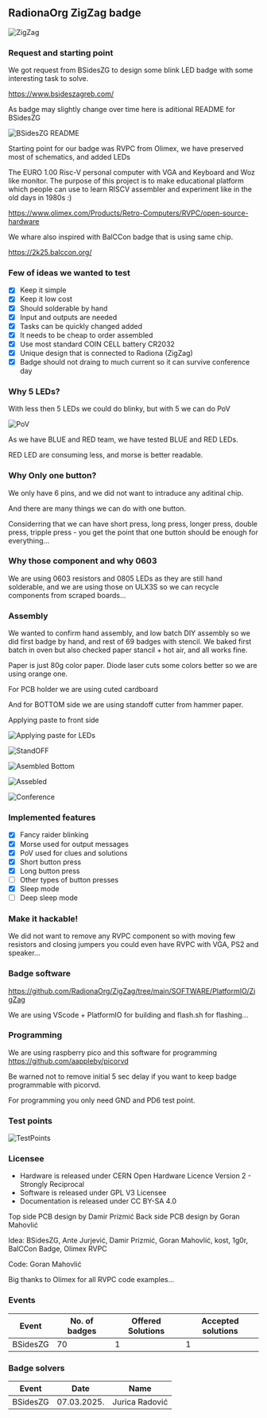 ## RadionaOrg ZigZag badge

![ZigZag](DOCUMENTS/ZigZagRender.png)

### Request and starting point

We got request from BSidesZG to design some blink LED badge with some interesting task to solve.

https://www.bsideszagreb.com/

As badge may slightly change over time here is aditional README for BSidesZG

![BSidesZG README](https://github.com/RadionaOrg/ZigZag/tree/main/BSidesZG)

Starting point for our badge was RVPC from Olimex, we have preserved most of schematics, and added LEDs

The EURO 1.00 Risc-V personal computer with VGA and Keyboard and Woz like monitor. The purpose of this project is to make educational platform which people can use to learn RISCV assembler and experiment like in the old days in 1980s :)

https://www.olimex.com/Products/Retro-Computers/RVPC/open-source-hardware

We whare also inspired with BalCCon badge that is using same chip.

https://2k25.balccon.org/

### Few of ideas we wanted to test

- [x] Keep it simple
- [x] Keep it low cost
- [x] Should solderable by hand
- [x] Input and outputs are needed
- [x] Tasks can be quickly changed added
- [x] It needs to be cheap to order assembled
- [x] Use most standard COIN CELL battery CR2032
- [x] Unique design that is connected to Radiona (ZigZag)
- [x] Badge should not draing to much current so it can survive conference day

### Why 5 LEDs?

With less then 5 LEDs we could do blinky, but with 5 we can do PoV

![PoV](DOCUMENTS/PoV.jpg)

As we have BLUE and RED team, we have tested BLUE and RED LEDs.

RED LED are consuming less, and morse is better readable.


### Why Only one button?

We only have 6 pins, and we did not want to intraduce any aditinal chip.

And there are many things we can do with one button.

Considerring that we can have short press, long press, longer press, double press, tripple press - you get the point that one button should be enough for everything...

### Why those component and why 0603

We are using 0603 resistors and 0805 LEDs as they are still hand solderable, and we are using those on ULX3S so we can recycle components from scraped boards...

### Assembly

We wanted to confirm hand assembly, and low batch DIY assembly so we did first badge by hand, and rest of 69 badges with stencil. 
We baked first batch in oven but also checked paper stancil + hot air, and all works fine.

Paper is just 80g color paper. Diode laser cuts some colors better so we are using orange one.

For PCB holder we are using cuted cardboard

And for BOTTOM side we are using standoff cutter from hammer paper.

Applying paste to front side

![Applying paste for LEDs](DOCUMENTS/stencilTOP.png)

![StandOFF](DOCUMENTS/standOFF.png)

![Asembled Bottom](DOCUMENTS/assembledBottom.png)

![Assebled](DOCUMENTS/assembled.png)

![Conference](DOCUMENTS/conference.png)

### Implemented features

- [x] Fancy raider blinking
- [x] Morse used for output messages
- [x] PoV used for clues and solutions
- [x] Short button press
- [x] Long button press
- [ ] Other types of button presses
- [x] Sleep mode
- [ ] Deep sleep mode

### Make it hackable!

We did not want to remove any RVPC component so with moving few resistors and closing jumpers you could even have RVPC with VGA, PS2 and speaker...

### Badge software

https://github.com/RadionaOrg/ZigZag/tree/main/SOFTWARE/PlatformIO/ZigZag

We are using VScode + PlatformIO for building and flash.sh for flashing...

### Programming

We are using raspberry pico and this software for programming https://github.com/aappleby/picorvd 

Be warned not to remove initial 5 sec delay if you want to keep badge programmable with picorvd.

For programming you only need GND and PD6 test point.

### Test points

![TestPoints](DOCUMENTS/ZigZag_TP.png)

### Licensee
* Hardware is released under CERN Open Hardware Licence Version 2 - Strongly Reciprocal
* Software is released under GPL V3 Licensee
* Documentation is released under CC BY-SA 4.0

Top side PCB design by Damir Prizmić
Back side PCB design by Goran Mahovlić

Idea: BSidesZG, Ante Jurjević, Damir Prizmić, Goran Mahovlić, kost, 1g0r, BalCCon Badge, Olimex RVPC

Code:  Goran Mahovlić 

Big thanks to Olimex for all RVPC code examples...

### Events

| Event  | No. of badges | Offered Solutions | Accepted solutions |
| ------ | ------------- | ----------------- | ------------------ |
| BSidesZG | 70 | 1 | 1 |

### Badge solvers

| Event  | Date | Name |
| ------ | ------------- | ----------------- |
| BSidesZG | 07.03.2025. | Jurica Radović |